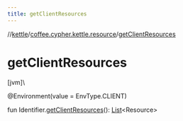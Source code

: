```yaml
---
title: getClientResources
---
```

//[kettle](../../index.html)/[coffee.cypher.kettle.resource](index.html)/[getClientResources](get-client-resources.html)



# getClientResources



[jvm]\




@Environment(value = EnvType.CLIENT)



fun Identifier.[getClientResources](get-client-resources.html)(): [List](https://kotlinlang.org/api/latest/jvm/stdlib/kotlin.collections/-list/index.html)&lt;Resource&gt;




